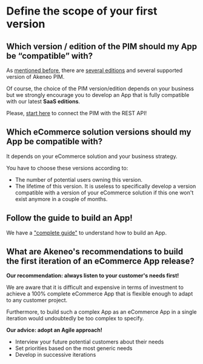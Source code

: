 # Define the scope of your first version

## Which version / edition of the PIM should my App be “compatible” with?

As [mentioned before](step2-understand-akeneo-pim.html), there are [several editions](https://www.akeneo.com/compare-editions/) and several supported version of Akeneo PIM.

Of course, the choice of the PIM version/edition depends on your business but we strongly encourage you to develop an App that is fully compatible with our latest **SaaS editions**.

Please, [start here](https://api.akeneo.com/getting-started/connect-the-pim-4x/welcome.html) to connect the PIM with the REST API!

## Which eCommerce solution versions should my App be compatible with?

It depends on your eCommerce solution and your business strategy.

You have to choose these versions according to:
* The number of potential users owning this version.
* The lifetime of this version. It is useless to specifically develop a version compatible with a version of your eCommerce solution if this one won't exist anymore in a couple of months.

## Follow the guide to build an App!

We have a ["complete guide"](https://api.akeneo.com/apps/introduction.html) to understand how to build an App.

## What are Akeneo's recommendations to build the first iteration of an eCommerce App release?

**Our recommendation: always listen to your customer's needs first!**

We are aware that it is difficult and expensive in terms of investment to achieve a 100% complete eCommerce App that is flexible enough to adapt to any customer project.

Furthermore, to build such a complex App as an eCommerce App in a single iteration would undoubtedly be too complex to specify.

**Our advice: adopt an Agile approach!**

* Interview your future potential customers about their needs
* Set priorities based on the most generic needs
* Develop in successive iterations
